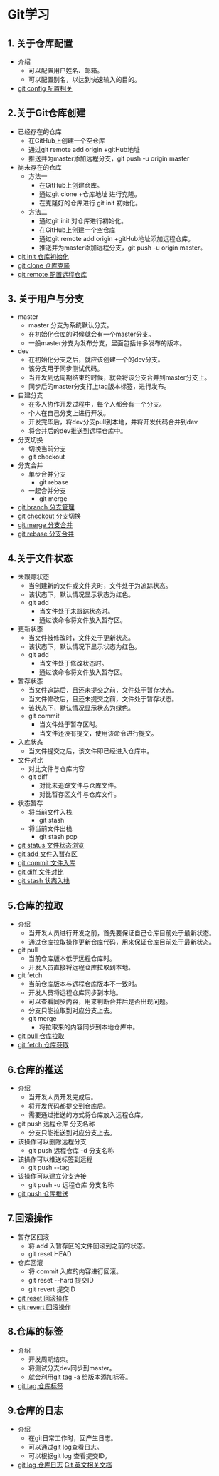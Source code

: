 # Git学习

## 1. 关于仓库配置
- 介绍
    - 可以配置用户姓名、邮箱。
    - 可以配置别名，以达到快速输入的目的。
- [git config 配置相关](https://github.com/acompe/study/blob/acompe/Git/1.git%20config.md)

## 2.关于Git仓库创建
- 已经存在的仓库
    - 在GitHub上创建一个空仓库
    - 通过git remote add origin +gitHub地址
    - 推送并为master添加远程分支，git push -u origin master
- 尚未存在的仓库
    - 方法一
        - 在GitHub上创建仓库。
        - 通过git clone +仓库地址 进行克隆。
        - 在克隆好的仓库进行 git init 初始化。
    - 方法二
        - 通过git init 对仓库进行初始化。
        - 在GitHub上创建一个空仓库
        - 通过git remote add origin +gitHub地址添加远程仓库。
        - 推送并为master添加远程分支，git push -u origin master。
- [git init 仓库初始化](https://github.com/acompe/study/blob/acompe/Git/20.git%20init.md)
- [git clone 仓库克隆](https://github.com/acompe/study/blob/acompe/Git/3.git%20clone.md)
- [git remote 配置远程仓库](https://github.com/acompe/study/blob/acompe/Git/15.git%20remote.md)

## 3. 关于用户与分支
- master
    - master 分支为系统默认分支。
    - 在初始化仓库的时候就会有一个master分支。
    - 一般master分支为发布分支，里面包括许多发布的版本。
- dev
    - 在初始化分支之后，就应该创建一个的dev分支。
    - 该分支用于同步测试代码。
    - 当开发到达周期结束的时候，就会将该分支合并到master分支上。
    - 同步后的master分支打上tag版本标签，进行发布。
- 自建分支
    - 在多人协作开发过程中，每个人都会有一个分支。
    - 个人在自己分支上进行开发。
    - 开发完毕后，将dev分支pull到本地，并将开发代码合并到dev
    - 将合并后的dev推送到远程仓库中。
- 分支切换
    - 切换当前分支
    - git checkout
- 分支合并
    - 单步合并分支
        - git rebase 
    - 一起合并分支
        - git merge
- [git branch 分支管理](https://github.com/acompe/study/blob/acompe/Git/5.git%20branch.md)
- [git checkout 分支切换](https://github.com/acompe/study/blob/acompe/Git/11.git%20checkout.md)
- [git merge 分支合并](https://github.com/acompe/study/blob/acompe/Git/12.git%20merge.md)
- [git rebase 分支合并](https://github.com/acompe/study/blob/acompe/Git/16.git%20rebase.md)

## 4.关于文件状态
- 未跟踪状态
    - 当创建新的文件或文件夹时，文件处于为追踪状态。
    - 该状态下，默认情况显示状态为红色。
    - git add
        - 当文件处于未跟踪状态时。
        - 通过该命令将文件放入暂存区。
- 更新状态
    - 当文件被修改时，文件处于更新状态。
    - 该状态下，默认情况下显示状态为红色。
    - git add
        - 当文件处于修改状态时。
        - 通过该命令将文件放入暂存区。
- 暂存状态
    - 当文件追踪后，且还未提交之前，文件处于暂存状态。
    - 当文件修改后，且还未提交之前，文件处于暂存状态。
    - 该状态下，默认情况显示状态为绿色。
    - git commit
        - 当文件处于暂存区时。
        - 当文件还没有提交，使用该命令进行提交。
- 入库状态
    - 当文件提交之后，该文件即已经进入仓库中。
- 文件对比
    - 对比文件与仓库内容
    - git diff
        - 对比未追踪文件与仓库文件。
        - 对比暂存区文件与仓库文件。
- 状态暂存
    - 将当前文件入栈
        - git stash
    - 将当前文件出栈
        - git stash pop
- [git status 文件状态浏览](https://github.com/acompe/study/blob/acompe/Git/6.git%20status.md)
- [git add 文件入暂存区](https://github.com/acompe/study/blob/acompe/Git/8.git%20add.md)
- [git commit 文件入库](https://github.com/acompe/study/blob/acompe/Git/9.git%20commit.md)
- [git diff 文件对比](https://github.com/acompe/study/blob/acompe/Git/7.git%20diff.md)
- [git stash 状态入栈](https://github.com/acompe/study/blob/acompe/Git/19.git%20stash.md)

## 5.仓库的拉取
- 介绍
    - 当开发人员进行开发之前，首先要保证自己仓库目前处于最新状态。
    - 通过仓库拉取操作更新仓库代码，用来保证仓库目前处于最新状态。
- git pull
    - 当前仓库版本低于远程仓库时。
    - 开发人员直接将远程仓库拉取到本地。
- git fetch
    - 当前仓库版本与远程仓库版本不一致时。
    - 开发人员将远程仓库同步到本地。
    - 可以查看同步内容，用来判断合并后是否出现问题。
    - 分支只能拉取到对应分支上去。
    - git merge
        - 将拉取来的内容同步到本地仓库中。
- [git pull 仓库拉取](https://github.com/acompe/study/blob/acompe/Git/10.git%20pull.md)
- [git fetch 仓库获取](https://github.com/acompe/study/blob/acompe/Git/13.git%20fetch.md)

## 6.仓库的推送
- 介绍
    - 当开发人员开发完成后。
    - 将开发代码都提交到仓库后。
    - 需要通过推送的方式将仓库放入远程仓库。
- git push 远程仓库 分支名称
    - 分支只能推送到对应分支上去。
- 该操作可以删除远程分支
    - git push 远程仓库 -d 分支名称
- 该操作可以推送标签到远程
    - git push --tag
- 该操作可以建立分支连接
    - git push -u 远程仓库 分支名称
- [git push 仓库推送](https://github.com/acompe/study/blob/acompe/Git/14.git%20push.md)

## 7.回滚操作
- 暂存区回滚
    - 将 add 入暂存区的文件回滚到之前的状态。
    - git reset HEAD 
- 仓库回滚
    - 将 commit 入库的内容进行回滚。
    - git reset --hard 提交ID
    - git revert 提交ID
- [git reset 回滚操作](https://github.com/acompe/study/blob/acompe/Git/17.git%20reset.md)
- [git revert 回滚操作](https://github.com/acompe/study/blob/acompe/Git/18.git%20revert.md)

## 8.仓库的标签
- 介绍
    - 开发周期结束。
    - 将测试分支dev同步到master。
    - 就会利用git tag -a 给版本添加标签。
- [git tag 仓库标签](https://github.com/acompe/study/blob/acompe/Git/4.git%20tag.md)

## 9.仓库的日志
- 介绍
    - 在git日常工作时，回产生日志。
    - 可以通过git log查看日志。
    - 可以根据git log 查看提交ID。
- [git log 仓库日志](https://github.com/acompe/study/blob/acompe/Git/2.git%20log.md)
[Git 英文相关文档](https://github.com/acompe/study/blob/master/Git/github-git-cheat-sheet.pdf)
